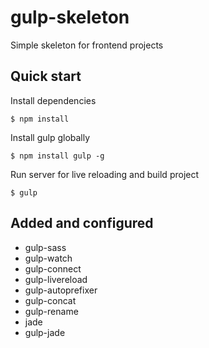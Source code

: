 # gulp-skeleton

Simple skeleton for frontend projects

## Quick start

Install dependencies

    $ npm install

Install gulp globally

    $ npm install gulp -g

Run server for live reloading and build project

    $ gulp

## Added and configured

- gulp-sass
- gulp-watch
- gulp-connect
- gulp-livereload
- gulp-autoprefixer
- gulp-concat
- gulp-rename
- jade
- gulp-jade